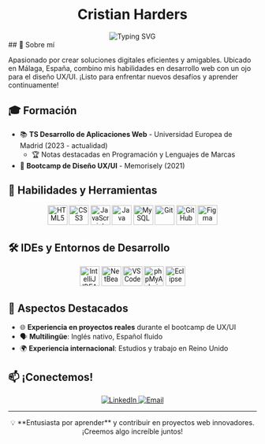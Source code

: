 <h1 align="center" style="font-family: 'Inter', sans-serif;">
  Cristian Harders
</h1>

<div align="center">
  <img src="https://readme-typing-svg.herokuapp.com?font=Roboto&size=28&duration=3000&pause=1000&color=2E73F7&center=true&vCenter=true&width=800&height=100&lines=Desarrollador+Web+%7C+Entusiasta+UX%2FUI+%7C+Multiling%C3%BCe" alt="Typing SVG" />
</div>
## 🚀 Sobre mí

<p style="font-family: 'Inter', sans-serif;">
  Apasionado por crear soluciones digitales eficientes y amigables. Ubicado en Málaga, España, combino mis habilidades en desarrollo web con un ojo para el diseño UX/UI. ¡Listo para enfrentar nuevos desafíos y aprender continuamente!
</p>

## 🎓 Formación

- 📚 **TS Desarrollo de Aplicaciones Web** - Universidad Europea de Madrid (2023 - actualidad)  
  - 🏆 Notas destacadas en Programación y Lenguajes de Marcas
- 🎨 **Bootcamp de Diseño UX/UI** - Memorisely (2021)

## 👾 Habilidades y Herramientas

<p align="center" style="font-family: 'Roboto', sans-serif;">
  <img src="https://img.shields.io/badge/-HTML5-E34F26?style=for-the-badge&logo=html5&logoColor=white&scale=1.5" alt="HTML5" height="40">
  <img src="https://img.shields.io/badge/-CSS3-1572B6?style=for-the-badge&logo=css3&logoColor=white&scale=1.5" alt="CSS3" height="40">
  <img src="https://img.shields.io/badge/-JavaScript-F7DF1E?style=for-the-badge&logo=javascript&logoColor=black&scale=1.5" alt="JavaScript" height="40">
  <img src="https://img.shields.io/badge/-Java-007396?style=for-the-badge&logo=java&logoColor=white&scale=1.5" alt="Java" height="40">
  <img src="https://img.shields.io/badge/-MySQL-4479A1?style=for-the-badge&logo=mysql&logoColor=white&scale=1.5" alt="MySQL" height="40">
  <img src="https://img.shields.io/badge/-Git-F05032?style=for-the-badge&logo=git&logoColor=white&scale=1.5" alt="Git" height="40">
  <img src="https://img.shields.io/badge/-GitHub-181717?style=for-the-badge&logo=github&logoColor=white&scale=1.5" alt="GitHub" height="40">
  <img src="https://img.shields.io/badge/-Figma-F24E1E?style=for-the-badge&logo=figma&logoColor=white&scale=1.5" alt="Figma" height="40">
</p>


## 🛠️ IDEs y Entornos de Desarrollo

<p align="center" style="font-family: 'Roboto', sans-serif;">
  <img src="https://img.shields.io/badge/-IntelliJ_IDEA-000000?style=for-the-badge&logo=intellij-idea&logoColor=white&scale=1.5" alt="IntelliJ IDEA" height="40">
  <img src="https://img.shields.io/badge/-NetBeans-1B6AC6?style=for-the-badge&logo=apache-netbeans-ide&logoColor=white&scale=1.5" alt="NetBeans" height="40">
  <img src="https://img.shields.io/badge/-VS_Code-007ACC?style=for-the-badge&logo=visual-studio-code&logoColor=white&scale=1.5" alt="VS Code" height="40">
  <img src="https://img.shields.io/badge/-phpMyAdmin-6C78AF?style=for-the-badge&logo=phpmyadmin&logoColor=white&scale=1.5" alt="phpMyAdmin" height="40">
  <img src="https://img.shields.io/badge/-Eclipse-2C2255?style=for-the-badge&logo=eclipse&logoColor=white&scale=1.5" alt="Eclipse" height="40">
</p>


## 🌟 Aspectos Destacados

- 🌐 **Experiencia en proyectos reales** durante el bootcamp de UX/UI
- 🗣️ **Multilingüe**: Inglés nativo, Español fluido
- 🌍 **Experiencia internacional**: Estudios y trabajo en Reino Unido


## 📫 ¡Conectemos!

<p align="center" style="font-family: 'Inter', sans-serif;">
  <a href="https://www.linkedin.com/in/cristianharders" target="_blank">
    <img src="https://img.shields.io/badge/-LinkedIn-0077B5?style=for-the-badge&logo=linkedin&logoColor=white" alt="LinkedIn">
  </a>
  <a href="mailto:cristianharders@gmail.com">
    <img src="https://img.shields.io/badge/-Email-D14836?style=for-the-badge&logo=gmail&logoColor=white" alt="Email">
  </a>
</p>

---

<div align="center" style="font-family: 'Inter', sans-serif;">
  💡 **Entusiasta por aprender** y contribuir en proyectos web innovadores. ¡Creemos algo increíble juntos!
</div>
